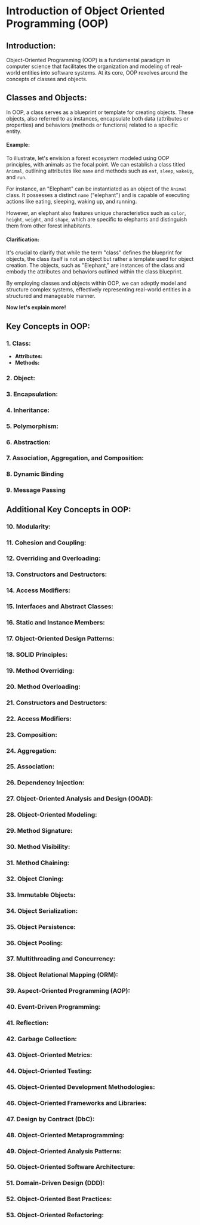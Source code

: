 # Introduction of Object Oriented Programming (OOP)

## Introduction:

Object-Oriented Programming (OOP) is a fundamental paradigm in computer science that facilitates the organization and modeling of real-world entities into software systems. At its core, OOP revolves around the concepts of classes and objects.

## Classes and Objects:

In OOP, a class serves as a blueprint or template for creating objects. These objects, also referred to as instances, encapsulate both data (attributes or properties) and behaviors (methods or functions) related to a specific entity.

#### Example:

To illustrate, let's envision a forest ecosystem modeled using OOP principles, with animals as the focal point. We can establish a class titled `Animal`, outlining attributes like `name` and methods such as `eat`, `sleep`, `wakeUp`, and `run`.

For instance, an "Elephant" can be instantiated as an object of the `Animal` class. It possesses a distinct `name` ("elephant") and is capable of executing actions like eating, sleeping, waking up, and running.

However, an elephant also features unique characteristics such as `color`, `height`, `weight`, and `shape`, which are specific to elephants and distinguish them from other forest inhabitants.

#### Clarification:

It's crucial to clarify that while the term "class" defines the blueprint for objects, the class itself is not an object but rather a template used for object creation. The objects, such as "Elephant," are instances of the class and embody the attributes and behaviors outlined within the class blueprint.

By employing classes and objects within OOP, we can adeptly model and structure complex systems, effectively representing real-world entities in a structured and manageable manner.

**Now let's explain more!**

## Key Concepts in OOP:

### 1. Class:

- **Attributes:**
- **Methods:**

### 2. Object:

### 3. Encapsulation:

### 4. Inheritance:

### 5. Polymorphism:

### 6. Abstraction:

### 7. Association, Aggregation, and Composition:

### 8. Dynamic Binding

### 9. Message Passing

## Additional Key Concepts in OOP:

### 10. Modularity:

### 11. Cohesion and Coupling:

### 12. Overriding and Overloading:

### 13. Constructors and Destructors:

### 14. Access Modifiers:

### 15. Interfaces and Abstract Classes:

### 16. Static and Instance Members:

### 17. Object-Oriented Design Patterns:

### 18. SOLID Principles:

### 19. Method Overriding:

### 20. Method Overloading:

### 21. Constructors and Destructors:

### 22. Access Modifiers:

### 23. Composition:

### 24. Aggregation:

### 25. Association:

### 26. Dependency Injection:

### 27. Object-Oriented Analysis and Design (OOAD):

### 28. Object-Oriented Modeling:

### 29. Method Signature:

### 30. Method Visibility:

### 31. Method Chaining:

### 32. Object Cloning:

### 33. Immutable Objects:

### 34. Object Serialization:

### 35. Object Persistence:

### 36. Object Pooling:

### 37. Multithreading and Concurrency:

### 38. Object Relational Mapping (ORM):

### 39. Aspect-Oriented Programming (AOP):

### 40. Event-Driven Programming:

### 41. Reflection:

### 42. Garbage Collection:

### 43. Object-Oriented Metrics:

### 44. Object-Oriented Testing:

### 45. Object-Oriented Development Methodologies:

### 46. Object-Oriented Frameworks and Libraries:

### 47. Design by Contract (DbC):

### 48. Object-Oriented Metaprogramming:

### 49. Object-Oriented Analysis Patterns:

### 50. Object-Oriented Software Architecture:

### 51. Domain-Driven Design (DDD):

### 52. Object-Oriented Best Practices:

### 53. Object-Oriented Refactoring:












